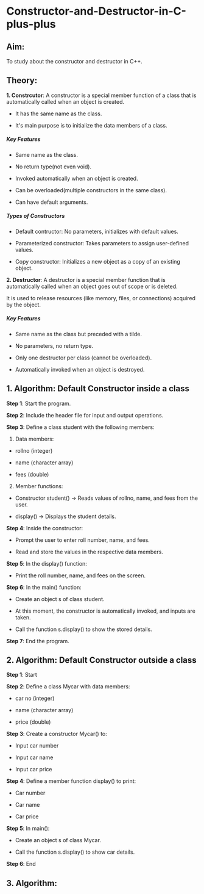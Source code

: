 # Constructor-and-Destructor-in-C-plus-plus

## Aim:

To study about the constructor and destructor in C++.

## Theory:

**1. Constrcutor**: A constructor is a special member function of a class that is automatically called when an object is created.

- It has the same name as the class.

- It's main purpose is to initialize the data members of a class.

##### Key Features

- Same name as the class.

- No return type(not even void).

- Invoked automatically when an object is created.

- Can be overloaded(multiple constructors in the same class).

- Can have default arguments.

##### Types of Constructors

- Default contructor: No parameters, initializes with default values.

- Parameterized constructor: Takes parameters to assign user-defined values.

- Copy constructor: Initializes a new object as a copy of an existing object.

**2. Destructor**: A destructor is a special member function that is automatically called when an object goes out of scope or is deleted.

It is used to release resources (like memory, files, or connections) acquired by the object.

##### Key Features

- Same name as the class but preceded with a tilde.

- No parameters, no return type.

- Only one destructor per class (cannot be overloaded).

- Automatically invoked when an object is destroyed.

## 1. Algorithm: Default Constructor inside a class

**Step 1**: Start the program.

**Step 2**: Include the header file <iostream> for input and output operations.

**Step 3**: Define a class student with the following members:

1. Data members:

- rollno (integer)

- name (character array)

- fees (double)

2. Member functions:

- Constructor student() → Reads values of rollno, name, and fees from the user.

- display() → Displays the student details.

**Step 4**: Inside the constructor:

- Prompt the user to enter roll number, name, and fees.

- Read and store the values in the respective data members.

**Step 5**: In the display() function:

- Print the roll number, name, and fees on the screen.

**Step 6**: In the main() function:

- Create an object s of class student.

- At this moment, the constructor is automatically invoked, and inputs are taken.

- Call the function s.display() to show the stored details.

**Step 7**: End the program.

## 2. Algorithm: Default Constructor outside a class

**Step 1**: Start

**Step 2**: Define a class Mycar with data members:

- car no (integer)

- name (character array)

- price (double)

**Step 3**: Create a constructor Mycar() to:

- Input car number

- Input car name

- Input car price

**Step 4**: Define a member function display() to print:

- Car number

- Car name

- Car price

**Step 5**: In main():

- Create an object s of class Mycar.

- Call the function s.display() to show car details.

**Step 6**: End

## 3. Algorithm: 



